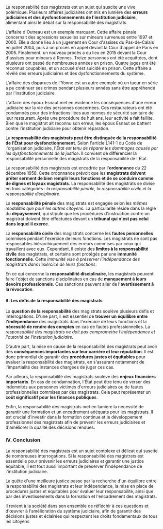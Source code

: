 La responsabilité des magistrats est un sujet qui suscite une vive polémique. Plusieurs affaires judiciaires ont mis en lumière des **erreurs judiciaires et des dysfonctionnements de l'institution judiciaire**, alimentant ainsi le débat sur la responsabilité des magistrats.

L'affaire d'Outreau est un exemple marquant. Cette affaire pénale concernait des agressions sexuelles sur mineurs survenues entre 1997 et 2000. Elle a donné lieu à un jugement en Cour d'assises du Pas-de-Calais en juillet 2004, puis à un procès en appel devant la Cour d'appel de Paris en 2005. Finalement, un nouveau procès a eu lieu en 2015 devant la Cour d'assises pour mineurs à Rennes. Treize personnes ont été acquittées, dont plusieurs ont passé de nombreuses années en prison. Quatre juges ont été reconnus coupables, et un accusé s'est suicidé en prison. Cette affaire a révélé des erreurs judiciaires et des dysfonctionnements du système.

L'affaire des disparues de l'Yonne est un autre exemple où un tueur en série a pu continuer ses crimes pendant plusieurs années sans être appréhendé par l'institution judiciaire.

L'affaire des époux Esnaut met en évidence les conséquences d'une erreur judiciaire sur la vie des personnes concernées. Ces restaurateurs ont été condamnés pour des infractions liées aux normes de sécurité sanitaire de leur restaurant. Après une procédure de huit ans, leur activité a fait faillite. Bien que le magistrat ait reconnu son erreur, les époux Esnaut se battent contre l'institution judiciaire pour obtenir réparation.

La **responsabilité des magistrats peut être distinguée de la responsabilité de l'État pour dysfonctionnement**. Selon l'article L141-1 du Code de l'organisation judiciaire, l'*État est tenu de réparer les dommages causés par les dysfonctionnements de la justice*. Il convient de différencier la responsabilité personnelle des magistrats de la responsabilité de l'État.

La responsabilité des magistrats est encadrée par l'**ordonnance** du 22 décembre 1958. Cette ordonnance prévoit que les **magistrats doivent prêter serment de bien remplir leurs fonctions et de se conduire comme de dignes et loyaux magistrats**. La responsabilité des magistrats se divise en trois catégories : *la responsabilité pénale, la responsabilité civile et la responsabilité disciplinaire*.

La **responsabilité pénale** des magistrats est engagée selon les *mêmes modalités que pour les autres citoyens*. La particularité réside dans la règle du **dépaysement**, qui stipule que les procédures d'instruction contre un magistrat doivent être effectuées devant un **tribunal qui n'est pas celui dans lequel il exerce**.

La **responsabilité civile** des magistrats concerne les **fautes personnelles** commises pendant l'exercice de leurs fonctions. Les magistrats ne sont pas responsables hiérarchiquement des erreurs commises par ceux qui travaillent avec eux. Cependant, il existe des **limites à la responsabilité civile** des magistrats, et certains sont protégés par une **immunité fonctionnelle**. Cette *immunité vise à préserver l'indépendance des magistrats dans l'exercice de leurs fonctions*.

En ce qui concerne la **responsabilité disciplinaire**, les magistrats peuvent faire l'objet de sanctions disciplinaires en cas de **manquement à leurs devoirs professionnels**. Ces sanctions peuvent aller de l'**avertissement à la révocation**.

#### B. Les défis de la responsabilité des magistrats

La **question de la responsabilité** des magistrats soulève plusieurs défis et interrogations. D'une part, il est essentiel de **trouver un équilibre entre l'indépendance** des magistrats dans l'exercice de leurs fonctions et la **nécessité de rendre des comptes** en cas de fautes professionnelles. La *responsabilité des magistrats ne doit pas compromettre l'indépendance et l'autorité de l'institution judiciaire.*

D'autre part, la mise en cause de la responsabilité des magistrats peut avoir des **conséquences importantes sur leur carrière et leur réputation**. Il est donc primordial de garantir des **procédures justes et équitables** pour évaluer la responsabilité des magistrats, en s'assurant notamment de l'impartialité des instances chargées de juger ces cas.

Par ailleurs, la responsabilité des magistrats soulève des **enjeux financiers importants**. En cas de condamnation, l'État peut être tenu de verser des indemnités aux personnes victimes d'erreurs judiciaires ou de fautes professionnelles commises par des magistrats. Cela peut représenter un **coût significatif pour les finances publiques**.

Enfin, la responsabilité des magistrats met en lumière la nécessité de garantir une formation et un encadrement adéquats pour les magistrats. Il est crucial d'investir dans la formation continue et le développement professionnel des magistrats afin de prévenir les erreurs judiciaires et d'améliorer la qualité des décisions rendues.

### IV. Conclusion

La responsabilité des magistrats est un sujet complexe et délicat qui suscite de nombreuses interrogations. Si la responsabilité des magistrats est essentielle pour prévenir les erreurs judiciaires et garantir une justice équitable, il est tout aussi important de préserver l'indépendance de l'institution judiciaire.

La quête d'une meilleure justice passe par la recherche d'un équilibre entre la responsabilité des magistrats et leur indépendance, la mise en place de procédures justes et équitables pour évaluer leur responsabilité, ainsi que par des investissements dans la formation et l'encadrement des magistrats.

Il revient à la société dans son ensemble de réfléchir à ces questions et d'œuvrer à l'amélioration du système judiciaire, afin de garantir des décisions justes et éclairées qui respectent les droits fondamentaux de tous les citoyens.